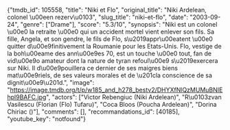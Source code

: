 {"tmdb_id": 105558, "title": "Niki et Flo", "original_title": "Niki Ardelean, colonel \u00een rezerv\u0103", "slug_title": "niki-et-flo", "date": "2003-09-24", "genre": ["Drame"], "score": "5.3/10", "synopsis": "Niki est un colonel \u00e0 la retraite \u00e0 qui un accident mortel vient enlever son fils. Sa fille, Angela, et son gendre, le fils de Flo, s\u2019appr\u00eatent \u00e0 quitter d\u00e9finitivement la Roumanie pour les Etats-Unis. Flo, vestige de la boh\u00eame des ann\u00e9es 70, est un touche \u00e0 tout, fan de vid\u00e9o amateur dont la nature de tyran refoul\u00e9 s\u2019exercera sur Niki. Il d\u00e9pouillera ce dernier de ses maigres biens mat\u00e9riels, de ses valeurs morales et de \u201cla conscience de sa dignit\u00e9\u201d.", "image": "https://image.tmdb.org/t/p/w185_and_h278_bestv2/DHYXfNlQzMUMuBNIEhpl9BAFC.jpg", "actors": ["Victor Rebengiuc (Niki Ardelean)", "R\u0103zvan Vasilescu (Florian (Flo) Tufaru)", "Coca Bloos (Poucha Ardelean)", "Dorina Chiriac ()"], "comments": [], "recommandations_id": [40185], "youtube_key": "notfound"}